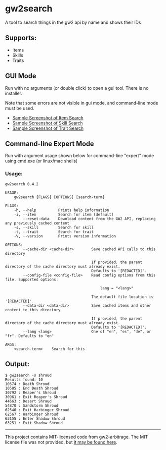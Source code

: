 # gw2search

A tool to search things in the gw2 api by name and shows their IDs

## Supports:

- Items
- Skills
- Traits

## GUI Mode

Run with no arguments (or double click) to open a gui tool. There is no installer.

Note that some errors are not visible in gui mode, and command-line mode must be used.

- [Sample Screenshot of Item Search](img/sample_item.png)
- [Sample Screenshot of Skill Search](img/sample_skill.png)
- [Sample Screenshot of Trait Search](img/sample_trait.png)

## Command-line Expert Mode

Run with argument usage shown below for command-line "expert" mode using cmd.exe (or linux/mac shells)

### Usage:

```
gw2search 0.4.2

USAGE:
    gw2search [FLAGS] [OPTIONS] [search-term]

FLAGS:
    -h, --help          Prints help information
    -i, --item          Search for item (default)
        --reset-data    Download content from the GW2 API, replacing any previously cached content
    -s, --skill         Search for skill
    -t, --trait         Search for trait
    -V, --version       Prints version information

OPTIONS:
        --cache-dir <cache-dir>        Save cached API calls to this directory

                                       If provided, the parent directory of the cache directory must already exist.
                                       Defaults to '[REDACTED]'.
        --config-file <config-file>    Read config options from this file. Supported options:

                                           lang = "<lang>"

                                       The default file location is '[REDACTED]'.
        --data-dir <data-dir>          Save cached items and other content to this directory

                                       If provided, the parent directory of the cache directory must already exist.
                                       Defaults to '[REDACTED]'.
        --lang <lang>                  One of "en", "es", "de", or "fr". Defaults to "en"

ARGS:
    <search-term>    Search for this
```

## Output:

```
$ gw2search -s shroud
Results found: 10
10574 : Death Shroud
10585 : End Death Shroud
30792 : Reaper's Shroud
30961 : Exit Reaper's Shroud
44663 : Desert Shroud
54870 : Sandstorm Shroud
62540 : Exit Harbinger Shroud
62567 : Harbinger Shroud
63155 : Enter Shadow Shroud
63251 : Exit Shadow Shroud
```

---

This project contains MIT-licensed code from gw2-arbitrage. The MIT license file was not provided, but [it may be found here](https://github.com/t-mw/gw2-arbitrage).
